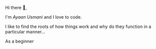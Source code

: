 Hi there 🙌,

I'm *Ayaan Usmani*
and I love to code.

I like to find the roots of how things work and why do they function in a particular manner...

As a beginner
